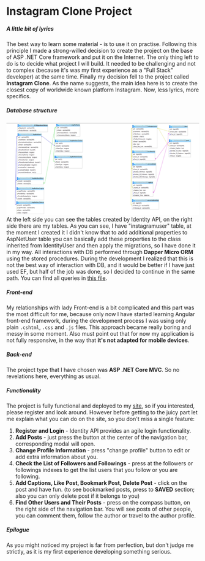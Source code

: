 # Instagram Clone Project
##### A little bit of lyrics
The best way to learn some material - is to use it on practise. Following this principle I made a strong-willed decision to create the project on the base of ASP .NET Core framework and put it on the Internet. The only thing left to do is to decide what project I will build. It needed to be challenging and not to complex (because it's was my first experience as a "Full Stack" developer) at the same time. Finally my decision fell to the project called **Instagram Clone**. As the name suggests, the main idea here is to create the closest copy of worldwide known platform Instagram. Now, less lyrics, more specifics.
##### Database structure
![DB schema](wwwroot/Pics/ic-diagram.png)
At the left side you can see the tables created by Identity API, on the right side there are my tables. As you can see, I have "instagramuser" table, at the moment I created it I didn't know that to add additional properties to AspNetUser table you can basically add these properties to the class inherited from IdentityUser and then apply the migrations, so I have done it in my way. All interactions with DB performed through **Dapper Micro ORM** using the stored procedures. During the development I realized that this is not the best way of interaction with DB, and it would be better if I have just used EF, but half of the job was done, so I decided to continue in the same path. You can find all queries in [this file](DBQueries.sql).
##### Front-end 
My relationships with lady Front-end is a bit complicated and this part was the most difficult for me, because only now I have started learning Angular front-end framework, during the development process I was using only plain `.cshtml`, `.css` and `.js` files. This approach became really boring and messy in some moment. Also must point out that for now my application is not fully responsive, in the way that **it's not adapted for mobile devices**.
##### Back-end
The project type that I have chosen was **ASP .NET Core MVC**. So no revelations here, everything as usual.
##### Functionality
The project is fully functional and deployed to my [site](https://www.liveofaperson.com), so if you interested, please register and look around. However before getting to the juicy part let me explain what you can do on the site, so you don't miss a single feature:

1. **Register and Login** - Identity API provides an agile login functionality.
2. **Add Posts** - just press the button at the center of the navigation bar, corresponding modal will open.
3. **Change Profile Information** - press "change profile" button to edit or add extra information about you.
4. **Check the List of Followers and Followings** - press at the followers or followings indexes to get the list users that you follow or you are following.
5. **Add Captions, Like Post, Bookmark Post, Delete Post** - click on the post and have fun. (to see bookmarked posts, press to **SAVED** section; also you can only delete post if it belongs to you)
6. **Find Other Users and Their Posts** - press on the compass button, on the right side of the navigation bar. You will see posts of other people, you can comment them, follow the author or travel to the author profile.
##### Epilogue
As you might noticed my project is far from perfection, but don't judge me strictly, as it is my first experience developing something serious.

